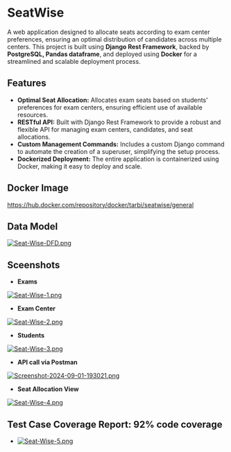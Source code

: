 # SeatWise
A web application designed to allocate seats according to exam center preferences, ensuring an optimal distribution of candidates across multiple centers. This project is built using **Django Rest Framework**, backed by **PostgreSQL, Pandas dataframe**, and deployed using **Docker** for a streamlined and scalable deployment process.

## Features
- **Optimal Seat Allocation:** Allocates exam seats based on students' preferences for exam centers, ensuring efficient use of available resources.
- **RESTful API:** Built with Django Rest Framework to provide a robust and flexible API for managing exam centers, candidates, and seat allocations.
- **Custom Management Commands:** Includes a custom Django command to automate the creation of a superuser, simplifying the setup process.
- **Dockerized Deployment:** The entire application is containerized using Docker, making it easy to deploy and scale.

## Docker Image
https://hub.docker.com/repository/docker/tarbi/seatwise/general

## Data Model
[![Seat-Wise-DFD.png](https://i.postimg.cc/3w3Mz2Fm/Seat-Wise-DFD.png)](https://postimg.cc/Xr1DCGhY)

## Sceenshots
- **Exams**
  
[![Seat-Wise-1.png](https://i.postimg.cc/vHSsK0Pn/Seat-Wise-1.png)](https://postimg.cc/VdMprWPs)
- **Exam Center**

[![Seat-Wise-2.png](https://i.postimg.cc/HWZRWVQD/Seat-Wise-2.png)](https://postimg.cc/PND22f32)
- **Students**
  
[![Seat-Wise-3.png](https://i.postimg.cc/k52DZVFJ/Seat-Wise-3.png)](https://postimg.cc/p9t25L64)
- **API call via Postman**
  
[![Screenshot-2024-09-01-193021.png](https://i.postimg.cc/mD7d1JRv/Screenshot-2024-09-01-193021.png)](https://postimg.cc/S2NLwZnd)
- **Seat Allocation View**
  
[![Seat-Wise-4.png](https://i.postimg.cc/j2phw0xN/Seat-Wise-4.png)](https://postimg.cc/7JNzdRTY)

## Test Case Coverage Report: 92% code coverage

- [![Seat-Wise-5.png](https://i.postimg.cc/fW2wV9Pw/Seat-Wise-5.png)](https://postimg.cc/Z0NkgCZg)

